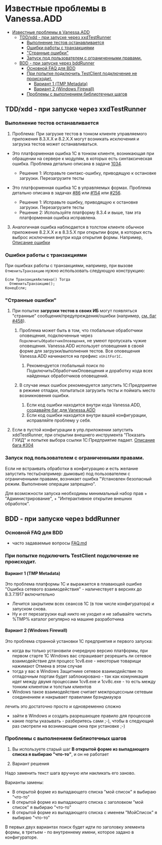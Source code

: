 ﻿<a id="markdown-известные-проблемы-в-vanessaadd" name="известные-проблемы-в-vanessaadd"></a>
# Известные проблемы в Vanessa.ADD

<!-- TOC -->

- [Известные проблемы в Vanessa.ADD](#известные-проблемы-в-vanessaadd)
    - [TDD/xdd - при запуске через xxdTestRunner](#tddxdd---при-запуске-через-xxdtestrunner)
        - [Выполнение тестов останавливается](#выполнение-тестов-останавливается)
        - [Ошибки работы с транзакциями](#ошибки-работы-с-транзакциями)
        - ["Странные ошибки"](#странные-ошибки)
        - [Запуск под пользователем с ограниченными правами.](#запуск-под-пользователем-с-ограниченными-правами)
    - [BDD - при запуске через bddRunner](#bdd---при-запуске-через-bddrunner)
        - [Основной FAQ для BDD](#основной-faq-для-bdd)
        - [При попытке подключить TestClient подключение не происходит.](#при-попытке-подключить-testclient-подключение-не-происходит)
            - [Вариант 1 (TMP Metadata)](#вариант-1-tmp-metadata)
            - [Вариант 2 (Windows Firewall)](#вариант-2-windows-firewall)
        - [Проблемы с выполнением библиотечных шагов](#проблемы-с-выполнением-библиотечных-шагов)

<!-- /TOC -->

<a id="markdown-tddxdd---при-запуске-через-xxdtestrunner" name="tddxdd---при-запуске-через-xxdtestrunner"></a>
## TDD/xdd - при запуске через xxdTestRunner

<a id="markdown-выполнение-тестов-останавливается" name="выполнение-тестов-останавливается"></a>
### Выполнение тестов останавливается

1. Проблема: При загрузке тестов в тонком клиенте управляемого приложения 8.3.Х.Х и 8.2.Х.Х могут возникать исключения и загрузка тестов может останавливаться.
  - Это платформенная ошибка 1С в тонком клиенте, возникающая при обращении на сервере к модулям, в которых есть синтаксическая ошибка. Проблема детально описана в задаче [1034](https://github.com/vanessa-opensource/add/issues/1034).
    - Решение 1: Исправьте синтакс-ошибку, приводящую к остановке загрузки. Перезагрузите тесты

  - Это платформенная ошибка 1С в управляемых формах. Проблема детально описана в задачах [#86](https://github.com/xDrivenDevelopment/xUnitFor1C/issues/86) или [#154](https://github.com/xDrivenDevelopment/xUnitFor1C/issues/154) или [#256](https://github.com/xDrivenDevelopment/xUnitFor1C/issues/256).
    - Решение 1: Исправьте ошибку, приводящую к остановке загрузки. Перезагрузите тесты
    - Решение 2: Используйте платформу 8.3.4 и выше, там эта платформенная ошибка исправлена.

3. Аналогичная ошибка наблюдается в толстом клиенте обычное приложение 8.2.Х.Х и в 8.3.5.Х при открытии форм, в которых есть выброс исключения внутри кода открытия формы. Например, [Описание ошибки](http://xdd.silverbulleters.org/t/kak-pojmat-padenie-v-pri-otkrytii-formy/111/6)

<a id="markdown-ошибки-работы-с-транзакциями" name="ошибки-работы-с-транзакциями"></a>
### Ошибки работы с транзакциями

При ошибках работы с транзакциями, например, при вызове `ОтменитьТранзакцию` нужно использовать следующую конструкцию:

```bsl
Если ТранзакцияАктивна() Тогда
  ОтменитьТранзакцию();
КонецЕсли;
```

<a id="markdown-странные-ошибки" name="странные-ошибки"></a>
### "Странные ошибки"

1. При попытке **загрузки тестов в своих ИБ** могут появляться "странные" сообщения/предупреждения/ошибки (например, [см. баг #458](https://github.com/xDrivenDevelopment/xUnitFor1C/issues/458)).
    1. Проблема может быть в том, что глобальные обработчики оповещения, подключенные через `ПодключитьОбработчикОповещения`, не умеют пропускать чужие оповещения. Vanessa.ADD использует оповещения в своей форме для загрузки/выполнения тестов. Все оповещения Vanessa.ADD начинаются на префикс `xUnitFor1C.`

        1. Рекомендуется глобальный поиск по ПодключитьОбработчикОповещения и доработку кода всех найденных обработчиков оповещений.

    1. В случае иных ошибок рекомендуется запустить 1С:Предприятие в режиме отладки, попытаться загрузить тесты и поймать место возникновения ошибки.
        1. Если код ошибки находится внутри кода Vanessa.ADD, [создавайте баг для Vanessa.ADD](https://github.com/vanessa-opensource/add/issues/new)
        1. Если код ошибки находится внутри вашей конфигурации, исправляйте проблему у себя.


1. Если в пустой конфигурации в упр.приложении запустить xddTestRunner, при открытии внешнего инструмента "Показать ГУИД" и попытке выбора ссылки 1С:Предприятие падает. [Описание бага #304](https://github.com/xDrivenDevelopment/xUnitFor1C/issues/304)

<a id="markdown-запуск-под-пользователем-с-ограниченными-правами" name="запуск-под-пользователем-с-ограниченными-правами"></a>
### Запуск под пользователем с ограниченными правами.

Если не встраивать обработки в конфигурацию и есть желание запустить тесты(например: дымовые) под пользователем с ограниченными правами, возникает ошибка "Установлен безопасный режим. Выполнение операции запрещено".

Для возможности запуска необходимы минимальный набор прав
    + "Администрирование",
    + "Интерактивное открытие внешних обработок".

<a id="markdown-bdd---при-запуске-через-bddrunner" name="bdd---при-запуске-через-bddrunner"></a>
## BDD - при запуске через bddRunner

<a id="markdown-основной-faq-для-bdd" name="основной-faq-для-bdd"></a>
### Основной FAQ для BDD

+ часто задаваемые вопросы [FAQ.md](/F.A.Q.MD)

<a id="markdown-при-попытке-подключить-testclient-подключение-не-происходит" name="при-попытке-подключить-testclient-подключение-не-происходит"></a>
### При попытке подключить TestClient подключение не происходит.

<a id="markdown-вариант-1-tmp-metadata" name="вариант-1-tmp-metadata"></a>
#### Вариант 1 (TMP Metadata)

Это проблема платформы 1С и выражается в плавающей ошибке "Ошибка сетевого взаимодействия" - наличествует в версиях до 8.3.7.1917 включительно

* Лечится закрытием всех сеансов 1С (в том числе конфигуратора) и запуском снова.
* Ну и от перезагрузки ещё никто не уходил и не забывайте чистить %TMP% каталог регулярно на машине разработчика

<a id="markdown-вариант-2-windows-firewall" name="вариант-2-windows-firewall"></a>
#### Вариант 2 (Windows Firewall)

Это проблема странной установки 1С предприятия и первого запуска:

* когда вы только установили очередную версию платформы, при первом старте 1С Windows вас спрашивает резрешить ли сетевое взаимодействие  для процесс 1cv8.exe - некоторые товарищи нажимают Отмена в этом случае
* тогда у вас в Windows Защитнике сетевое взаимодействие по отладочным портам будет заблокировано - так как комуникация идет между двумя процессами 1cv8.exe и 1cv8c.exe - то есть между тонким клиентом и толстым клиентов
* Windows такое взаимодействие считает межпроцессным сетевым соединением и накрывает правилами брэндмауэра

лечить это достаточно просто и одновременно сложно

* зайти в Windows и создать разрешающее правило для процессов
* какие порты указывать - разберитесь сами ;-), чтобы в следующий раз смотрели на возникающие окна при установке ;-)

<a id="markdown-проблемы-с-выполнением-библиотечных-шагов" name="проблемы-с-выполнением-библиотечных-шагов"></a>
### Проблемы с выполнением библиотечных шагов

1. Вы используете старый шаг **В открытой форме из выпадающего списка я выбираю "что-то"**, и он не работает

2. Вариант решения

Надо заменить текст шага вручную или накликать его заново.

Варианты замены:

* В открытой форме из выпадающего списка "мой список" я выбираю "что-то"
* В открытой форме из выпадающего списка с заголовком "мой список" я выбираю "что-то"
* В открытой форме из выпадающего списка с именем "МойСписок" я выбираю "что-то"

В первых двух вариантах поиск будет идти по заголовку элемента формы, в третьем - по внутреннему имени, которое задано в конфигураторе.
